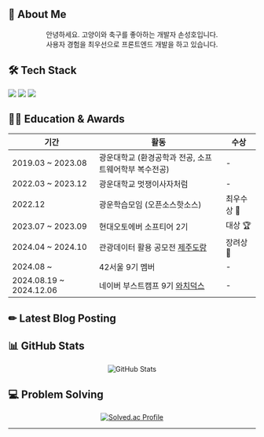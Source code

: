 ## 👋 About Me

<div align="center">
  안녕하세요. 고양이와 축구를 좋아하는 개발자 손성호입니다.
  <br/>
  사용자 경험을 최우선으로 프론트엔드 개발을 하고 있습니다.
</div>


## 🛠 Tech Stack
<div>
 <img src="https://img.shields.io/badge/JavaScript-F7DF1E?style=for-the-badge&logo=JavaScript&logoColor=white">
 <img src="https://img.shields.io/badge/typescript-3178C6?style=for-the-badge&logo=Typescript&logoColor=white">
 <img src="https://img.shields.io/badge/React-61DAFB?style=for-the-badge&logo=React&logoColor=white">
</div>

## 🏃‍♂️ Education & Awards

| 기간 | 활동 | 수상 |
|------|------|------|
| 2019.03 ~ 2023.08 | 광운대학교 (환경공학과 전공, 소프트웨어학부 복수전공) | - |
| 2022.03 ~ 2023.12 | 광운대학교 멋쟁이사자처럼 | - |
| 2022.12 | 광운학습모임 (오픈소스핫소스) | 최우수상 🏅 |
| 2023.07 ~ 2023.09 | 현대오토에버 소프티어 2기 | 대상 🏆 |
| 2024.04 ~ 2024.10 | 관광데이터 활용 공모전 [제주도랑](https://github.com/Jeju-Dorang/Frontend) | 장려상 🥉 |
| 2024.08 ~ | 42서울 9기 멤버 | - |
| 2024.08.19 ~ 2024.12.06 | 네이버 부스트캠프 9기 [와치덕스](https://github.com/boostcampwm-2024/web35-watchducks) | - |

## ✏ Latest Blog Posting

<!-- LATEST_POSTS -->
<!-- LATEST_POSTS_END -->

## 📊 GitHub Stats
<div align="center">
 <img src="https://github-readme-stats.vercel.app/api?username=Hosung99&show_icons=true&theme=radical" alt="GitHub Stats" />
</div>

## 💻 Problem Solving
<div align="center">
 
[![Solved.ac Profile](http://mazassumnida.wtf/api/v2/generate_badge?boj=dooduji)](https://solved.ac/dooduji/)

</div>

---
